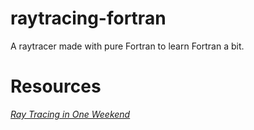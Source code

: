 # raytracing-fortran

A raytracer made with pure Fortran to learn Fortran a bit.

# Resources
[_Ray Tracing in One Weekend_](https://raytracing.github.io/books/RayTracingInOneWeekend.html)
